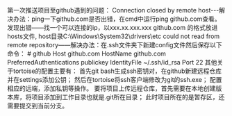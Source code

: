第一次推送项目至github遇到的问题：
Connection closed by remote host---解决办法：ping一下github.com是否出错，在cmd中运行ping github.com查看。
                                   发现出错——找一个可以连接的ip，以xxx.xx.xxx.xxx github.com 的格式放进hosts文件,
                                    host目录C:\Windows\System32\drivers\etc
could not read from remote repository——解决办法：在.ssh文件夹下新建config文件然后保存以下命令：
                                                     # github
                                                     Host github.com
                                                     HostName github.com
                                                     PreferredAuthentications publickey
                                                     IdentityFile ~/.ssh/id_rsa
                                                     Port 22
其他关于tortoise的配置主要有：
首先git bash生成ssh密钥对，在github新建远程仓库并在settings添加公钥；
然后在tortoise将ssh客户端修改为git的ssh.exe；
配置相应的远端，添加私钥等操作。
要将项目上传远程仓库，首先需要在本地创建版本库，将项目添加到工作目录也就是.git所在目录；
此时项目所在的是暂存区，还需要提交到当前分支。